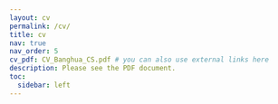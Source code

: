 ```yaml
---
layout: cv
permalink: /cv/
title: cv
nav: true
nav_order: 5
cv_pdf: CV_Banghua_CS.pdf # you can also use external links here
description: Please see the PDF document.
toc:
  sidebar: left
---
```

